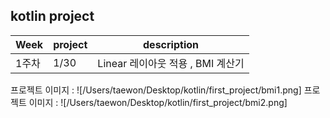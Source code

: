 ## kotlin project

| Week | project  | description |
| ------ | --- |----------- |
| 1주차 | 1/30 | Linear 레이아웃 적용 , BMI 계산기 |

프로젝트 이미지 : ![/Users/taewon/Desktop/kotlin/first_project/bmi1.png]
프로젝트 이미지 : ![/Users/taewon/Desktop/kotlin/first_project/bmi2.png]